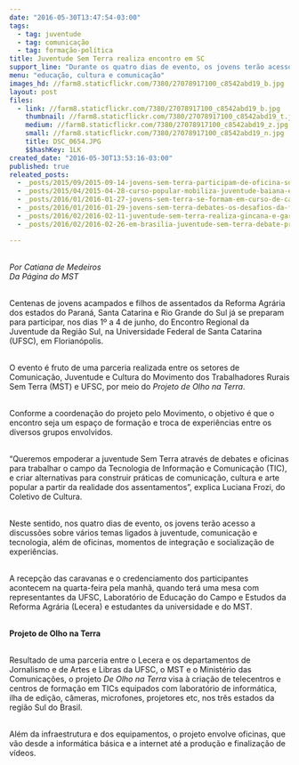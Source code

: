 ```yaml
---
date: "2016-05-30T13:47:54-03:00"
tags:
  - tag: juventude
  - tag: comunicação
  - tag: formação-política
title: Juventude Sem Terra realiza encontro em SC
support_line: "Durante os quatro dias de evento, os jovens terão acesso a discussões sobre vários temas ligados à juventude, comunicação e tecnologia."
menu: "educação, cultura e comunicação"
images_hd: //farm8.staticflickr.com/7380/27078917100_c8542abd19_b.jpg
layout: post
files:
  - link: //farm8.staticflickr.com/7380/27078917100_c8542abd19_b.jpg
    thumbnail: //farm8.staticflickr.com/7380/27078917100_c8542abd19_t.jpg
    medium: //farm8.staticflickr.com/7380/27078917100_c8542abd19_z.jpg
    small: //farm8.staticflickr.com/7380/27078917100_c8542abd19_n.jpg
    title: DSC_0654.JPG
    $$hashKey: 1LK
created_date: "2016-05-30T13:53:16-03:00"
published: true
releated_posts:
  - _posts/2015/09/2015-09-14-jovens-sem-terra-participam-de-oficina-sobre-comunicacao-popular-no-rs.md
  - _posts/2015/04/2015-04-28-curso-popular-mobiliza-juventude-baiana-em-defesa-da-transformacao-social.md
  - _posts/2016/01/2016-01-27-jovens-sem-terra-se-formam-em-curso-de-capacitacao-em-sc.md
  - _posts/2016/01/2016-01-29-jovens-sem-terra-debates-os-desafios-da-formacao-na-serra-gaucha.md
  - _posts/2016/02/2016-02-11-juventude-sem-terra-realiza-gincana-e-garanti-participacao-popular.md
  - _posts/2016/02/2016-02-26-em-brasilia-juventude-sem-terra-debate-prioridades-do-campo.md

---
```

<p><br />
<em>Por Catiana de Medeiros<br />
Da P&aacute;gina do MST</em></p>

<p><br />
Centenas de jovens acampados e filhos de assentados da Reforma Agr&aacute;ria dos estados do Paran&aacute;, Santa Catarina e Rio Grande do Sul j&aacute; se preparam para participar, nos dias 1&ordm; a 4 de junho, do Encontro Regional da Juventude da Regi&atilde;o Sul, na Universidade Federal de Santa Catarina (UFSC), em Florian&oacute;polis.</p>

<p><br />
O evento &eacute; fruto de uma parceria realizada entre os setores de Comunica&ccedil;&atilde;o, Juventude e Cultura do Movimento dos Trabalhadores Rurais Sem Terra (MST) e UFSC, por meio do <em>Projeto de Olho na Terra</em>.</p>

<p><br />
Conforme a coordena&ccedil;&atilde;o do projeto pelo Movimento, o objetivo &eacute; que o encontro seja um espa&ccedil;o de forma&ccedil;&atilde;o e troca de experi&ecirc;ncias entre os diversos grupos envolvidos.</p>

<p><br />
&ldquo;Queremos empoderar a juventude Sem Terra atrav&eacute;s de debates e oficinas para trabalhar o campo da Tecnologia de Informa&ccedil;&atilde;o e Comunica&ccedil;&atilde;o (TIC), e criar alternativas para construir pr&aacute;ticas de comunica&ccedil;&atilde;o, cultura e arte popular a partir da realidade dos assentamentos&rdquo;, explica Luciana Frozi, do Coletivo de Cultura.</p>

<p><br />
Neste sentido, nos quatro dias de evento, os jovens ter&atilde;o acesso a discuss&otilde;es sobre v&aacute;rios temas ligados &agrave; juventude, comunica&ccedil;&atilde;o e tecnologia, al&eacute;m de oficinas, momentos de integra&ccedil;&atilde;o e socializa&ccedil;&atilde;o de experi&ecirc;ncias.</p>

<p><br />
A recep&ccedil;&atilde;o das caravanas e o credenciamento dos participantes acontecem na quarta-feira pela manh&atilde;, quando ter&aacute; uma mesa com representantes da UFSC, Laborat&oacute;rio de Educa&ccedil;&atilde;o do Campo e Estudos da Reforma Agr&aacute;ria (Lecera) e estudantes da universidade e do MST.</p>

<p><br />
<strong>Projeto de Olho na Terra</strong></p>

<p><br />
Resultado de uma parceria entre o Lecera e os departamentos de Jornalismo e de Artes e Libras da UFSC, o MST e o Minist&eacute;rio das Comunica&ccedil;&otilde;es, o projeto <em>De Olho na Terra </em>visa &agrave; cria&ccedil;&atilde;o de telecentros e centros de forma&ccedil;&atilde;o em TICs equipados com laborat&oacute;rio de inform&aacute;tica, ilha de edi&ccedil;&atilde;o, c&acirc;meras, microfones, projetores etc, nos tr&ecirc;s estados da regi&atilde;o Sul do Brasil.</p>

<p><br />
Al&eacute;m da infraestrutura e dos equipamentos, o projeto envolve oficinas, que v&atilde;o desde a inform&aacute;tica b&aacute;sica e a internet at&eacute; a produ&ccedil;&atilde;o e finaliza&ccedil;&atilde;o de v&iacute;deos.</p>
